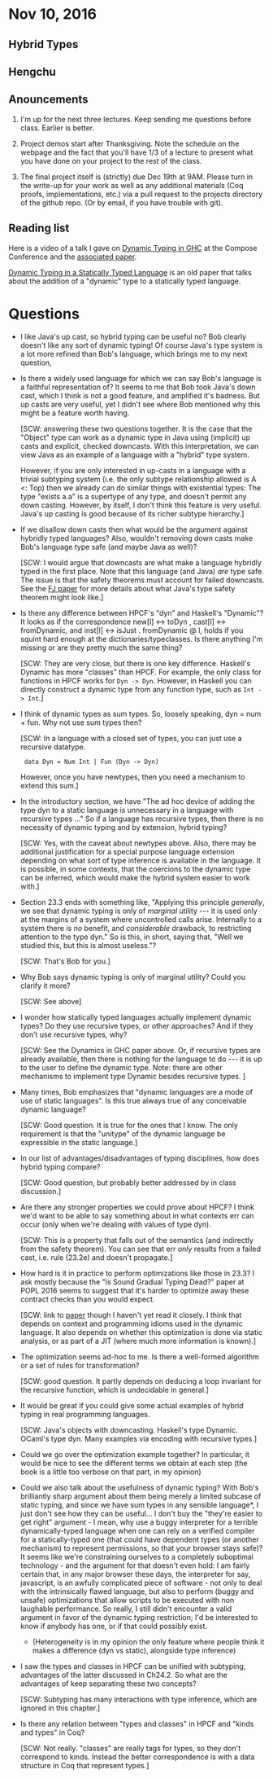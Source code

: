 # Nov 10, 2016

## Hybrid Types
## Hengchu

## Anouncements

1. I'm up for the next three lectures. Keep sending me questions before
class. Earlier is better.

2. Project demos start after Thanksgiving. Note the schedule on the webpage
and the fact that you'll have 1/3 of a lecture to present what you have done
on your project to the rest of the class. 

3. The final project itself is (strictly) due Dec 19th at 9AM. Please turn in
the write-up for your work as well as any additional materials (Coq proofs,
implementations, etc.) via a pull request to the projects directory of the
github repo. (Or by email, if you have trouble with git).

## Reading list

Here is a video of a talk I gave on [Dynamic Typing in
GHC](https://www.youtube.com/watch?v=asdABzBUoGM) at the Compose Conference
and the [associated
paper](http://www.seas.upenn.edu/~sweirich/papers/wadlerfest2016.pdf).

[Dynamic Typing in a Statically Typed
Language](http://www.hpl.hp.com/techreports/Compaq-DEC/SRC-RR-47.pdf) is an
old paper that talks about the addition of a "dynamic" type to a statically
typed language.

# Questions

- I like Java's up cast, so hybrid typing can be useful no? Bob clearly
  doesn't like any sort of dynamic typing! Of course Java's type system is a
  lot more refined than Bob's language, which brings me to my next question,

- Is there a widely used language for which we can say Bob's language is a
  faithful representation of? It seems to me that Bob took Java's down cast,
  which I think is not a good feature, and amplified it's badness. But up
  casts are very useful, yet I didn't see where Bob mentioned why this might
  be a feature worth having.

  [SCW: answering these two questions together.  It is the case that the
  "Object" type can work as a dynamic type in Java using (implicit) up casts
  and explicit, checked downcasts.  With this interpretation, we can view
  Java as an example of a language with a "hybrid" type system.

  However, if you are only interested in up-casts in a language with a trivial
  subtyping system (i.e. the only subtype relationship allowed is A <: Top)
  then we already can do similar things with existential types:  The
  type "exists a.a" is a supertype of any type, and doesn't permit any
  down casting. However, by itself, I don't think this feature is very useful.
  Java's up casting is good because of its richer subtype hierarchy.]

- If we disallow down casts then what would be the argument against hybridly
  typed languages? Also, wouldn't removing down casts make Bob's language type
  safe (and maybe Java as well)?

  [SCW: I would argue that downcasts are what make a language hybridly typed
  in the first place.  Note that this language (and Java) *are* type safe.
  The issue is that the safety theorems must account for failed downcasts.
  See the [FJ paper](https://www.cis.upenn.edu/~bcpierce/papers/fj-toplas.pdf)
  for more details about what Java's type safety theorem might look like.]

- Is there any difference between HPCF's "dyn" and Haskell's "Dynamic"? It
  looks as if the correspondence new[l] <-> toDyn , cast[l] <-> fromDynamic,
  and inst[l] <-> isJust . fromDynamic @ l, holds if you squint hard enough at
  the dictionaries/typeclasses. Is there anything I'm missing or are they
  pretty much the same thing?

  [SCW: They are very close, but there is one key difference. Haskell's Dynamic
  has more "classes" than HPCF.  For example, the only class for functions in
  HPCF works for `Dyn -> Dyn`. However, in Haskell you can directly construct
  a dynamic type from any function type, such as `Int -> Int`.]

- I think of dynamic types as sum types. So, loosely speaking, dyn = num +
  fun. Why not use sum types then?

  [SCW: In a language with a closed set of types, you can just use a
  recursive datatype.

       data Dyn = Num Int | Fun (Dyn -> Dyn)

  However, once you have newtypes, then you need a mechanism to extend this
  sum.]

- In the introductory section, we have "The ad hoc device of adding the type
  dyn to a static language is unnecessary in a language with recursive types
  ..." So if a language has recursive types, then there is no necessity of
  dynamic typing and by extension, hybrid typing?

  [SCW: Yes, with the caveat about newtypes above. Also, there may be
  additional justification for a special purpose language extension depending
  on what sort of type inference is available in the language. It is possible,
  in some contexts, that the coercions to the dynamic type can be inferred,
  which would make the hybrid system easier to work with.]

- Section 23.3 ends with something like, "Applying this principle *generally*,
  we see that dynamic typing is only of *marginal* utility --- it is used only
  at the margins of a system where uncontrolled calls arise. Internally to a
  system there is *no* benefit, and *considerable* drawback, to restricting
  attention to the type dyn." So is this, in short, saying that, "Well we
  studied this, but this is almost useless."?

  [SCW: That's Bob for you.]

- Why Bob says dynamic typing is only of marginal utility? Could you clarify
  it more?

  [SCW: See above]

- I wonder how statically typed languages actually implement dynamic types? Do
  they use recursive types, or other approaches? And if they don’t use
  recursive types, why?

  [SCW: See the Dynamics in GHC paper above. Or, if recursive types are
  already available, then there is nothing for the language to do --- it is up
  to the user to define the dynamic type. Note: there are other mechanisms to
  implement type Dynamic besides recursive types. ]

- Many times, Bob emphasizes that "dynamic languages are a mode of use of
  static languages". Is this true always true of any conceivable dynamic
  language?

  [SCW: Good question. It is true for the ones that I know. The only
  requirement is that the "unitype" of the dynamic language be expressible in
  the static language.]

- In our list of advantages/disadvantages of typing disciplines, how does
  hybrid typing compare?

  [SCW: Good question, but probably better addressed by in class discussion.]

- Are there any stronger properties we could prove about HPCF? I think we'd
  want to be able to say something about in what contexts err can occur (only
  when we're dealing with values of type dyn).

  [SCW: This is a property that falls out of the semantics (and indirectly
  from the safety theorem). You can see that err *only* results from a failed
  cast, i.e. rule (23.2e) and doesn't propagate.]
  
- How hard is it in practice to perform optimizations like those in 23.3? I
  ask mostly because the "Is Sound Gradual Typing Dead?" paper at POPL 2016
  seems to suggest that it's harder to optimize away these contract checks
  than you would expect.

  [SCW: link to [paper](http://www.ccs.neu.edu/racket/pubs/popl16-tfgnvf.pdf)
  though I haven't yet read it closely.  I think that depends on context and
  programming idioms used in the dynamic language. It also depends on whether
  this optimization is done via static analysis, or as part of a JIT (where
  much more information is known).]
 
- The optimization seems ad-hoc to me. Is there a well-formed algorithm or a
  set of rules for transformation?

  [SCW: good question. It partly depends on deducing a loop invariant for the
  recursive function, which is undecidable in general.]

- It would be great if you could give some actual examples of hybrid typing in
  real programming languages.

  [SCW: Java's objects with downcasting. Haskell's type Dynamic. OCaml's type
  dyn. Many examples via encoding with recursive types.]

- Could we go over the optimization example together? In particular, it would
  be nice to see the different terms we obtain at each step (the book is a
  little too verbose on that part, in my opinion)

- Could we also talk about the usefulness of dynamic typing? With Bob's
  brilliantly sharp argument about them being merely a limited subcase of
  static typing, and since we have sum types in any sensible language*, I just
  don't see how they can be useful... I don't buy the "they're easier to get
  right" argument - I mean, why use a buggy interpreter for a terrible
  dynamically-typed language when one can rely on a verified compiler for a
  statically-typed one (that could have dependent types (or another mechanism)
  to represent permissions, so that your browser stays safe)? It seems like
  we're constraining ourselves to a completely suboptimal technology - and the
  argument for that doesn't even hold: I am fairly certain that, in any major
  browser these days, the interpreter for say, javascript, is an awfully
  complicated piece of software - not only to deal with the intrinsically
  flawed language, but also to perform (buggy and unsafe) optimizations that
  allow scripts to be executed with non laughable performance.  So really, I
  still didn't encounter a valid argument in favor of the dynamic typing
  restriction; I'd be interested to know if anybody has one, or if that could
  possibly exist.

  * (Heterogeneity is in my opinion the only feature where people think it
    makes a difference (dyn vs static), alongside type inference)

 - I saw the types and classes in HPCF can be unified with subtyping,
   advantages of the latter discussed in Ch24.2. So what are the advantages of
   keep separating these two concepts?

   [SCW: Subtyping has many interactions with type inference, which are ignored
	in this chapter.]

- Is there any relation between "types and classes" in HPCF and "kinds and
  types" in Coq?

  [SCW: Not really. "classes" are really tags for types, so they don't
  correspond to kinds. Instead the better correspondence is with a
  data structure in Coq that represent types.]